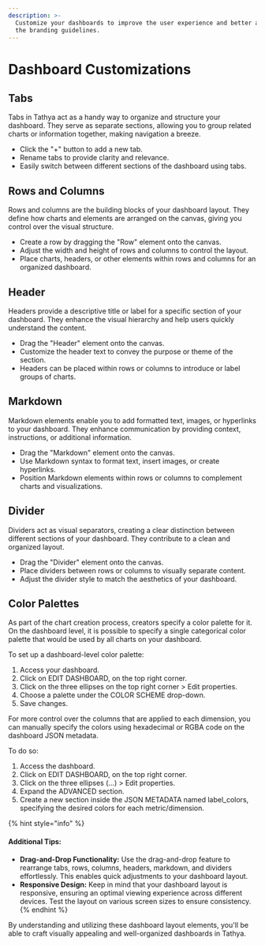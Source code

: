 ```yaml
---
description: >-
  Customize your dashboards to improve the user experience and better align with
  the branding guidelines.
---
```


# Dashboard Customizations

## Tabs

Tabs in Tathya act as a handy way to organize and structure your dashboard. They serve as separate sections, allowing you to group related charts or information together, making navigation a breeze.

* Click the "+" button to add a new tab.
* Rename tabs to provide clarity and relevance.
* Easily switch between different sections of the dashboard using tabs.

## Rows and Columns

Rows and columns are the building blocks of your dashboard layout. They define how charts and elements are arranged on the canvas, giving you control over the visual structure.

* Create a row by dragging the "Row" element onto the canvas.
* Adjust the width and height of rows and columns to control the layout.
* Place charts, headers, or other elements within rows and columns for an organized dashboard.

## Header

Headers provide a descriptive title or label for a specific section of your dashboard. They enhance the visual hierarchy and help users quickly understand the content.

* Drag the "Header" element onto the canvas.
* Customize the header text to convey the purpose or theme of the section.
* Headers can be placed within rows or columns to introduce or label groups of charts.

## Markdown

Markdown elements enable you to add formatted text, images, or hyperlinks to your dashboard. They enhance communication by providing context, instructions, or additional information.

* Drag the "Markdown" element onto the canvas.
* Use Markdown syntax to format text, insert images, or create hyperlinks.
* Position Markdown elements within rows or columns to complement charts and visualizations.

## Divider

Dividers act as visual separators, creating a clear distinction between different sections of your dashboard. They contribute to a clean and organized layout.

* Drag the "Divider" element onto the canvas.
* Place dividers between rows or columns to visually separate content.
* Adjust the divider style to match the aesthetics of your dashboard.

## Color Palettes

As part of the chart creation process, creators specify a color palette for it. On the dashboard level, it is possible to specify a single categorical color palette that would be used by all charts on your dashboard.

To set up a dashboard-level color palette:

1. Access your dashboard.
2. Click on EDIT DASHBOARD, on the top right corner.
3. Click on the three ellipses on the top right corner > Edit properties.
4. Choose a palette under the COLOR SCHEME drop-down.
5. Save changes.

For more control over the columns that are applied to each dimension, you can manually specify the colors using hexadecimal or RGBA code on the dashboard JSON metadata.

To do so:

1. Access the dashboard.
2. Click on EDIT DASHBOARD, on the top right corner.
3. Click on the three ellipses (...) > Edit properties.
4. Expand the ADVANCED section.
5. Create a new section inside the JSON METADATA named label\_colors, specifying the desired colors for each metric/dimension.

{% hint style="info" %}
#### Additional Tips:

* **Drag-and-Drop Functionality:** Use the drag-and-drop feature to rearrange tabs, rows, columns, headers, markdown, and dividers effortlessly. This enables quick adjustments to your dashboard layout.
* **Responsive Design:** Keep in mind that your dashboard layout is responsive, ensuring an optimal viewing experience across different devices. Test the layout on various screen sizes to ensure consistency.
{% endhint %}

By understanding and utilizing these dashboard layout elements, you'll be able to craft visually appealing and well-organized dashboards in Tathya.
